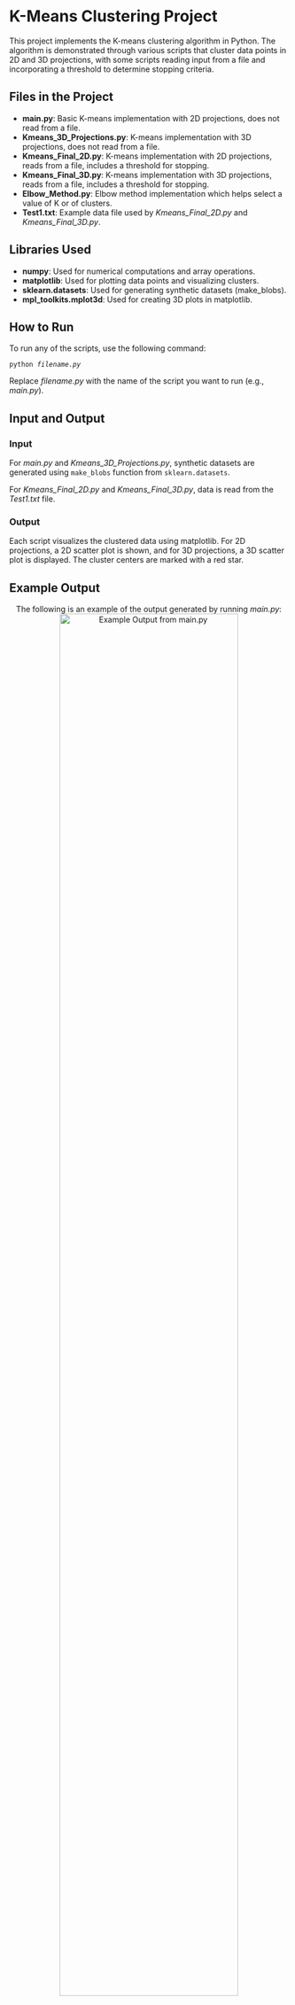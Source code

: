 <h1>K-Means Clustering Project</h1>
<p>This project implements the K-means clustering algorithm in Python. The algorithm is demonstrated through various scripts that cluster data points in 2D and 3D projections, with some scripts reading input from a file and incorporating a threshold to determine stopping criteria.</p>

<h2>Files in the Project</h2>
<ul>
    <li><strong>main.py</strong>: Basic K-means implementation with 2D projections, does not read from a file.</li>
    <li><strong>Kmeans_3D_Projections.py</strong>: K-means implementation with 3D projections, does not read from a file.</li>
    <li><strong>Kmeans_Final_2D.py</strong>: K-means implementation with 2D projections, reads from a file, includes a threshold for stopping.</li>
    <li><strong>Kmeans_Final_3D.py</strong>: K-means implementation with 3D projections, reads from a file, includes a threshold for stopping.</li>
    <li><strong>Elbow_Method.py</strong>: Elbow method implementation which helps select a value of K or of clusters.</li>
    <li><strong>Test1.txt</strong>: Example data file used by <em>Kmeans_Final_2D.py</em> and <em>Kmeans_Final_3D.py</em>.</li>
</ul>

<h2>Libraries Used</h2>
<ul>
    <li><strong>numpy</strong>: Used for numerical computations and array operations.</li>
    <li><strong>matplotlib</strong>: Used for plotting data points and visualizing clusters.</li>
    <li><strong>sklearn.datasets</strong>: Used for generating synthetic datasets (make_blobs).</li>
    <li><strong>mpl_toolkits.mplot3d</strong>: Used for creating 3D plots in matplotlib.</li>
</ul>

<h2>How to Run</h2>
<p>To run any of the scripts, use the following command:</p>
<pre><code>python <em>filename.py</em></code></pre>
<p>Replace <em>filename.py</em> with the name of the script you want to run (e.g., <em>main.py</em>).</p>

<h2>Input and Output</h2>
<h3>Input</h3>
<p>For <em>main.py</em> and <em>Kmeans_3D_Projections.py</em>, synthetic datasets are generated using <code>make_blobs</code> function from <code>sklearn.datasets</code>.</p>
<p>For <em>Kmeans_Final_2D.py</em> and <em>Kmeans_Final_3D.py</em>, data is read from the <em>Test1.txt</em> file.</p>
<h3>Output</h3>
<p>Each script visualizes the clustered data using matplotlib. For 2D projections, a 2D scatter plot is shown, and for 3D projections, a 3D scatter plot is displayed. The cluster centers are marked with a red star.</p>

<h2>Example Output</h2>
<p align="center">
The following is an example of the output generated by running <em>main.py</em>:
</br>
<img src="https://imgur.com/OM61Re4.png" alt="Example Output from main.py" style="width: 80%; max-width: 600px;">
</br>
</br>
The following is an example of the output generated by running <em>Kmeans_Final_2D.py</em>:
</br>
<img src="https://imgur.com/lqezZVO.png" alt="Example Output from main.py" style="width: 80%; max-width: 600px;">
</br>
</br>
The following is an example of the output generated by running <em>Kmeans_Final_3D.py</em>:
</br>
<img src="https://imgur.com/0iI7Uw2.png" alt="Example Output from main.py" style="width: 80%; max-width: 600px;">
</p>
<p>For more detailed information on each script, please refer to the comments within the source code.</p>
